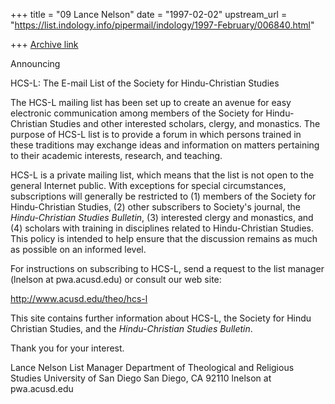 +++
title = "09 Lance Nelson"
date = "1997-02-02"
upstream_url = "https://list.indology.info/pipermail/indology/1997-February/006840.html"

+++
[Archive link](https://list.indology.info/pipermail/indology/1997-February/006840.html)

Announcing

HCS-L: The E-mail List
of the Society for Hindu-Christian Studies


The HCS-L mailing list has been set up to create an avenue for easy
electronic communication among members of the Society for
Hindu-Christian Studies and other interested scholars, clergy, and
monastics.  The purpose of HCS-L list is to provide a forum in which
persons trained in these traditions may exchange ideas and information
on matters pertaining to their academic interests, research, and
teaching.

HCS-L is a private mailing list, which means that the list is not open
to the general Internet public. With exceptions for special
circumstances, subscriptions will generally be restricted to (1)
members of the Society for Hindu-Christian Studies, (2) other
subscribers to Society's journal, the _Hindu-Christian Studies
Bulletin_, (3) interested clergy and monastics, and (4) scholars with
training in disciplines related to Hindu-Christian Studies.  This
policy is intended to help ensure that the discussion remains as much
as possible on an informed level.

For instructions on subscribing to HCS-L, send a request to the list
manager (lnelson at pwa.acusd.edu) or consult our web site:

http://www.acusd.edu/theo/hcs-l

This site contains further information about HCS-L, the Society for
Hindu Christian Studies, and the _Hindu-Christian Studies Bulletin_.

Thank you for your interest.

Lance Nelson
List Manager
Department of Theological and Religious Studies
University of San Diego
San Diego, CA 92110
lnelson at pwa.acusd.edu




